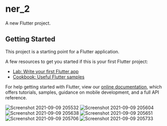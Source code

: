 # ner_2

A new Flutter project.

## Getting Started

This project is a starting point for a Flutter application.

A few resources to get you started if this is your first Flutter project:

- [Lab: Write your first Flutter app](https://flutter.dev/docs/get-started/codelab)
- [Cookbook: Useful Flutter samples](https://flutter.dev/docs/cookbook)

For help getting started with Flutter, view our
[online documentation](https://flutter.dev/docs), which offers tutorials,
samples, guidance on mobile development, and a full API reference.


![Screenshot 2021-09-09 205532](https://user-images.githubusercontent.com/75988718/132703587-b4a3aa0b-bfa9-4f38-b706-aebd1284d3c6.png)
![Screenshot 2021-09-09 205604](https://user-images.githubusercontent.com/75988718/132703605-c5a09daf-04e6-4fa6-b2ca-fb8e55371314.png)
![Screenshot 2021-09-09 205638](https://user-images.githubusercontent.com/75988718/132703608-e031bd98-3a16-4c86-bbad-ac8e2c320c1b.png)
![Screenshot 2021-09-09 205651](https://user-images.githubusercontent.com/75988718/132703613-6dd685cb-eaff-416d-b775-0b1c7e462e19.png)
![Screenshot 2021-09-09 205706](https://user-images.githubusercontent.com/75988718/132703618-4d953b10-8650-41e4-95a0-e9693de3837f.png)
![Screenshot 2021-09-09 205733](https://user-images.githubusercontent.com/75988718/132703627-b079d505-4fea-4fc2-b8f8-2d66685f2da2.png)
